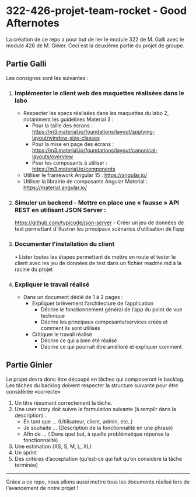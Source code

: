 # 322-426-projet-team-rocket - Good Afternotes

La création de ce repo a pour but de lier le module 322 de M. Galli avec le module 426 de M. Ginier.
Ceci est la deuxième partie du projet de groupe.

## Partie Galli

Les consignes sont les suivantes :

1. ### Implémenter le client web des maquettes réalisées dans le labo
   - Respecter les specs réalisées dans les maquettes du labo 2, notamment les guidelines Material 3 :
     - Pour la taille des écrans : https://m3.material.io/foundations/layout/applying-layout/window-size-classes
     - Pour la mise en page des écrans : https://m3.material.io/foundations/layout/canonical-layouts/overview
     - Pour les composants à utiliser : https://m3.material.io/components
   - Utiliser le framework Angular 15 : https://angular.io/
   - Utiliser la librairie de composants Angular Material : https://material.angular.io/
2. ### Simuler un backend - Mettre en place une « fausse » API REST en utilisant JSON Server :
   https://github.com/typicode/json-server - Créer un jeu de données de test permettant d’illustrer les principaux scénarios d’utilisation de
   l’app
3. ### Documenter l’installation du client
   • Lister toutes les étapes permettant de mettre en route et tester le client avec les jeu de données
   de test dans un fichier readme.md à la racine du projet
4. ### Expliquer le travail réalisé
   - Dans un document dédié de 1 à 2 pages :
     - Expliquer brièvement l’architecture de l’application
       - Décrire le fonctionnement général de l’app du point de vue technique
       - Décrire les principaux composants/services créés et comment ils sont utilisés
     - Critiquer le travail réalisé
       - Décrire ce qui a bien été réalisé
       - Décrire ce qui pourrait être amélioré et expliquer comment

## Partie Ginier

Le projet devra donc être découpé en tâches qui composeront le backlog. Les tâches du backlog doivent respecter la structure suivante pour être considérée «correcte»

1. Un titre résumant correctement la tâche.
2. Une user story doit suivre la formulation suivante (à remplir dans la description) :
   - En tant que … (Utilisateur, client, admin, etc..)
   - Je souhaite … (Description de la fonctionnalité en une phrase)
   - Afin de … ( Dans quel but, à quelle problématique réponse la fonctionnalité)
3. Une estimation (XS, S, M, L, XL)
4. Un sprint
5. Des critères d’acceptation (qu’est-ce qui fait qu’on considère la tâche terminée)

---

Grâce a ce repo, nous allons aussi mettre tous les documents réalisé lors de l'avancement de notre projet !
